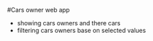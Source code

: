#Cars owner web app

- showing cars owners and there cars
- filtering cars owners base on selected values
